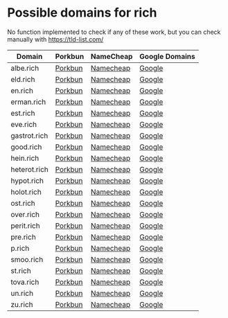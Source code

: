 # Possible domains for rich

No function implemented to check if any of these work, but you can check manually with https://tld-list.com/

| Domain | Porkbun | NameCheap | Google Domains |
|---|---|---|---|
| albe.rich | [Porkbun](https://porkbun.com/checkout/search?prb=e814663da1&tlds=&idnLanguage=&search=search&q=albe.rich) | [Namecheap](https://www.namecheap.com/domains/registration/results/?domain=albe.rich) | [Google](https://domains.google.com/registrar/search?searchTerm=albe.rich) |
| eld.rich | [Porkbun](https://porkbun.com/checkout/search?prb=e814663da1&tlds=&idnLanguage=&search=search&q=eld.rich) | [Namecheap](https://www.namecheap.com/domains/registration/results/?domain=eld.rich) | [Google](https://domains.google.com/registrar/search?searchTerm=eld.rich) |
| en.rich | [Porkbun](https://porkbun.com/checkout/search?prb=e814663da1&tlds=&idnLanguage=&search=search&q=en.rich) | [Namecheap](https://www.namecheap.com/domains/registration/results/?domain=en.rich) | [Google](https://domains.google.com/registrar/search?searchTerm=en.rich) |
| erman.rich | [Porkbun](https://porkbun.com/checkout/search?prb=e814663da1&tlds=&idnLanguage=&search=search&q=erman.rich) | [Namecheap](https://www.namecheap.com/domains/registration/results/?domain=erman.rich) | [Google](https://domains.google.com/registrar/search?searchTerm=erman.rich) |
| est.rich | [Porkbun](https://porkbun.com/checkout/search?prb=e814663da1&tlds=&idnLanguage=&search=search&q=est.rich) | [Namecheap](https://www.namecheap.com/domains/registration/results/?domain=est.rich) | [Google](https://domains.google.com/registrar/search?searchTerm=est.rich) |
| eve.rich | [Porkbun](https://porkbun.com/checkout/search?prb=e814663da1&tlds=&idnLanguage=&search=search&q=eve.rich) | [Namecheap](https://www.namecheap.com/domains/registration/results/?domain=eve.rich) | [Google](https://domains.google.com/registrar/search?searchTerm=eve.rich) |
| gastrot.rich | [Porkbun](https://porkbun.com/checkout/search?prb=e814663da1&tlds=&idnLanguage=&search=search&q=gastrot.rich) | [Namecheap](https://www.namecheap.com/domains/registration/results/?domain=gastrot.rich) | [Google](https://domains.google.com/registrar/search?searchTerm=gastrot.rich) |
| good.rich | [Porkbun](https://porkbun.com/checkout/search?prb=e814663da1&tlds=&idnLanguage=&search=search&q=good.rich) | [Namecheap](https://www.namecheap.com/domains/registration/results/?domain=good.rich) | [Google](https://domains.google.com/registrar/search?searchTerm=good.rich) |
| hein.rich | [Porkbun](https://porkbun.com/checkout/search?prb=e814663da1&tlds=&idnLanguage=&search=search&q=hein.rich) | [Namecheap](https://www.namecheap.com/domains/registration/results/?domain=hein.rich) | [Google](https://domains.google.com/registrar/search?searchTerm=hein.rich) |
| heterot.rich | [Porkbun](https://porkbun.com/checkout/search?prb=e814663da1&tlds=&idnLanguage=&search=search&q=heterot.rich) | [Namecheap](https://www.namecheap.com/domains/registration/results/?domain=heterot.rich) | [Google](https://domains.google.com/registrar/search?searchTerm=heterot.rich) |
| hypot.rich | [Porkbun](https://porkbun.com/checkout/search?prb=e814663da1&tlds=&idnLanguage=&search=search&q=hypot.rich) | [Namecheap](https://www.namecheap.com/domains/registration/results/?domain=hypot.rich) | [Google](https://domains.google.com/registrar/search?searchTerm=hypot.rich) |
| holot.rich | [Porkbun](https://porkbun.com/checkout/search?prb=e814663da1&tlds=&idnLanguage=&search=search&q=holot.rich) | [Namecheap](https://www.namecheap.com/domains/registration/results/?domain=holot.rich) | [Google](https://domains.google.com/registrar/search?searchTerm=holot.rich) |
| ost.rich | [Porkbun](https://porkbun.com/checkout/search?prb=e814663da1&tlds=&idnLanguage=&search=search&q=ost.rich) | [Namecheap](https://www.namecheap.com/domains/registration/results/?domain=ost.rich) | [Google](https://domains.google.com/registrar/search?searchTerm=ost.rich) |
| over.rich | [Porkbun](https://porkbun.com/checkout/search?prb=e814663da1&tlds=&idnLanguage=&search=search&q=over.rich) | [Namecheap](https://www.namecheap.com/domains/registration/results/?domain=over.rich) | [Google](https://domains.google.com/registrar/search?searchTerm=over.rich) |
| perit.rich | [Porkbun](https://porkbun.com/checkout/search?prb=e814663da1&tlds=&idnLanguage=&search=search&q=perit.rich) | [Namecheap](https://www.namecheap.com/domains/registration/results/?domain=perit.rich) | [Google](https://domains.google.com/registrar/search?searchTerm=perit.rich) |
| pre.rich | [Porkbun](https://porkbun.com/checkout/search?prb=e814663da1&tlds=&idnLanguage=&search=search&q=pre.rich) | [Namecheap](https://www.namecheap.com/domains/registration/results/?domain=pre.rich) | [Google](https://domains.google.com/registrar/search?searchTerm=pre.rich) |
| p.rich | [Porkbun](https://porkbun.com/checkout/search?prb=e814663da1&tlds=&idnLanguage=&search=search&q=p.rich) | [Namecheap](https://www.namecheap.com/domains/registration/results/?domain=p.rich) | [Google](https://domains.google.com/registrar/search?searchTerm=p.rich) |
| smoo.rich | [Porkbun](https://porkbun.com/checkout/search?prb=e814663da1&tlds=&idnLanguage=&search=search&q=smoo.rich) | [Namecheap](https://www.namecheap.com/domains/registration/results/?domain=smoo.rich) | [Google](https://domains.google.com/registrar/search?searchTerm=smoo.rich) |
| st.rich | [Porkbun](https://porkbun.com/checkout/search?prb=e814663da1&tlds=&idnLanguage=&search=search&q=st.rich) | [Namecheap](https://www.namecheap.com/domains/registration/results/?domain=st.rich) | [Google](https://domains.google.com/registrar/search?searchTerm=st.rich) |
| tova.rich | [Porkbun](https://porkbun.com/checkout/search?prb=e814663da1&tlds=&idnLanguage=&search=search&q=tova.rich) | [Namecheap](https://www.namecheap.com/domains/registration/results/?domain=tova.rich) | [Google](https://domains.google.com/registrar/search?searchTerm=tova.rich) |
| un.rich | [Porkbun](https://porkbun.com/checkout/search?prb=e814663da1&tlds=&idnLanguage=&search=search&q=un.rich) | [Namecheap](https://www.namecheap.com/domains/registration/results/?domain=un.rich) | [Google](https://domains.google.com/registrar/search?searchTerm=un.rich) |
| zu.rich | [Porkbun](https://porkbun.com/checkout/search?prb=e814663da1&tlds=&idnLanguage=&search=search&q=zu.rich) | [Namecheap](https://www.namecheap.com/domains/registration/results/?domain=zu.rich) | [Google](https://domains.google.com/registrar/search?searchTerm=zu.rich) |
